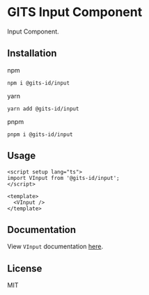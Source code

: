 # GITS Input Component

Input Component.

## Installation

npm

```
npm i @gits-id/input
```

yarn

```
yarn add @gits-id/input
```

pnpm

```
pnpm i @gits-id/input
```

## Usage

```vue
<script setup lang="ts">
import VInput from '@gits-id/input';
</script>

<template>
  <VInput />
</template>
```

## Documentation

View `VInput` documentation [here](https://gits-ui.web.app/?path=/story/components-input--default).

## License

MIT

